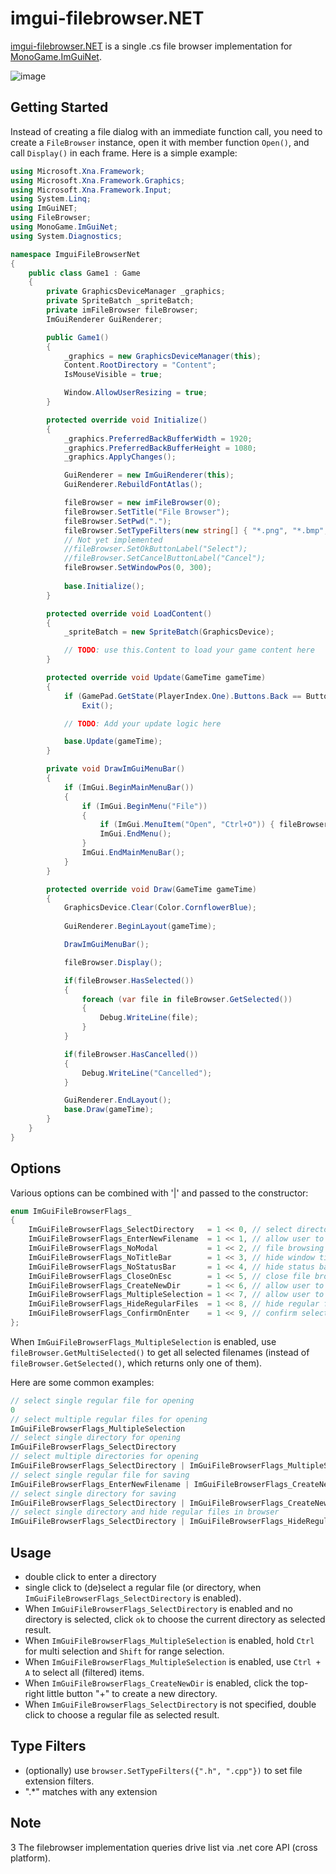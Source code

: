 # imgui-filebrowser.NET

[imgui-filebrowser.NET](https://github.com/tommybear/imgui-filebrowser.NET) is a single .cs file browser implementation for [MonoGame.ImGuiNet](https://github.com/Mezo-hx/MonoGame.ImGuiNet).

![image](https://github.com/tommybear/imgui-filebrowser.NET/assets/1712535/ffd7ed68-bd9c-4744-beba-999db306501b)


## Getting Started

Instead of creating a file dialog with an immediate function call, you need to create a `FileBrowser` instance, open it with member function `Open()`, and call `Display()` in each frame. Here is a simple example:

```cs
using Microsoft.Xna.Framework;
using Microsoft.Xna.Framework.Graphics;
using Microsoft.Xna.Framework.Input;
using System.Linq;
using ImGuiNET;
using FileBrowser;
using MonoGame.ImGuiNet;
using System.Diagnostics;

namespace ImguiFileBrowserNet
{
    public class Game1 : Game
    {
        private GraphicsDeviceManager _graphics;
        private SpriteBatch _spriteBatch;
        private imFileBrowser fileBrowser;
        ImGuiRenderer GuiRenderer;

        public Game1()
        {
            _graphics = new GraphicsDeviceManager(this);
            Content.RootDirectory = "Content";
            IsMouseVisible = true;

            Window.AllowUserResizing = true;
        }

        protected override void Initialize()
        {
            _graphics.PreferredBackBufferWidth = 1920;
            _graphics.PreferredBackBufferHeight = 1080;
            _graphics.ApplyChanges();

            GuiRenderer = new ImGuiRenderer(this);
            GuiRenderer.RebuildFontAtlas();

            fileBrowser = new imFileBrowser(0);
            fileBrowser.SetTitle("File Browser");
            fileBrowser.SetPwd(".");
            fileBrowser.SetTypeFilters(new string[] { "*.png", "*.bmp", "*.*" }.ToList<string>());
            // Not yet implemented
            //fileBrowser.SetOkButtonLabel("Select");
            //fileBrowser.SetCancelButtonLabel("Cancel");
            fileBrowser.SetWindowPos(0, 300);
            
            base.Initialize();
        }

        protected override void LoadContent()
        {
            _spriteBatch = new SpriteBatch(GraphicsDevice);

            // TODO: use this.Content to load your game content here
        }

        protected override void Update(GameTime gameTime)
        {
            if (GamePad.GetState(PlayerIndex.One).Buttons.Back == ButtonState.Pressed || Keyboard.GetState().IsKeyDown(Keys.Escape))
                Exit();

            // TODO: Add your update logic here

            base.Update(gameTime);
        }

        private void DrawImGuiMenuBar()
        {
            if (ImGui.BeginMainMenuBar())
            {
                if (ImGui.BeginMenu("File"))
                {
                    if (ImGui.MenuItem("Open", "Ctrl+O")) { fileBrowser.Open(); }
                    ImGui.EndMenu();
                }
                ImGui.EndMainMenuBar();
            }
        }

        protected override void Draw(GameTime gameTime)
        {
            GraphicsDevice.Clear(Color.CornflowerBlue);
            
            GuiRenderer.BeginLayout(gameTime);

            DrawImGuiMenuBar();

            fileBrowser.Display();

            if(fileBrowser.HasSelected())
            {
                foreach (var file in fileBrowser.GetSelected())
                {
                    Debug.WriteLine(file);
                }
            }

            if(fileBrowser.HasCancelled())
            {
                Debug.WriteLine("Cancelled");
            }

            GuiRenderer.EndLayout();
            base.Draw(gameTime);
        }
    }
}
```

## Options

Various options can be combined with '|' and passed to the constructor:

```cs
enum ImGuiFileBrowserFlags_
{
    ImGuiFileBrowserFlags_SelectDirectory   = 1 << 0, // select directory instead of regular file
    ImGuiFileBrowserFlags_EnterNewFilename  = 1 << 1, // allow user to enter new filename when selecting regular file
    ImGuiFileBrowserFlags_NoModal           = 1 << 2, // file browsing window is modal by default. specify this to use a popup window
    ImGuiFileBrowserFlags_NoTitleBar        = 1 << 3, // hide window title bar
    ImGuiFileBrowserFlags_NoStatusBar       = 1 << 4, // hide status bar at the bottom of browsing window
    ImGuiFileBrowserFlags_CloseOnEsc        = 1 << 5, // close file browser when pressing 'ESC'
    ImGuiFileBrowserFlags_CreateNewDir      = 1 << 6, // allow user to create new directory
    ImGuiFileBrowserFlags_MultipleSelection = 1 << 7, // allow user to select multiple files. this will hide ImGuiFileBrowserFlags_EnterNewFilename
    ImGuiFileBrowserFlags_HideRegularFiles  = 1 << 8, // hide regular files when ImGuiFileBrowserFlags_SelectDirectory is enabled
    ImGuiFileBrowserFlags_ConfirmOnEnter    = 1 << 9, // confirm selection when pressnig 'ENTER'
};
```

When `ImGuiFileBrowserFlags_MultipleSelection` is enabled, use `fileBrowser.GetMultiSelected()` to get all selected filenames (instead of `fileBrowser.GetSelected()`, which returns only one of them).

Here are some common examples:

```cs
// select single regular file for opening
0
// select multiple regular files for opening
ImGuiFileBrowserFlags_MultipleSelection
// select single directory for opening
ImGuiFileBrowserFlags_SelectDirectory
// select multiple directories for opening
ImGuiFileBrowserFlags_SelectDirectory | ImGuiFileBrowserFlags_MultipleSelection
// select single regular file for saving
ImGuiFileBrowserFlags_EnterNewFilename | ImGuiFileBrowserFlags_CreateNewDir
// select single directory for saving
ImGuiFileBrowserFlags_SelectDirectory | ImGuiFileBrowserFlags_CreateNewDir
// select single directory and hide regular files in browser
ImGuiFileBrowserFlags_SelectDirectory | ImGuiFileBrowserFlags_HideRegularFiles
```

## Usage

* double click to enter a directory
* single click to (de)select a regular file (or directory, when `ImGuiFileBrowserFlags_SelectDirectory` is enabled).
*  When `ImGuiFileBrowserFlags_SelectDirectory` is enabled and no directory is selected, click `ok` to choose the current directory as selected result.
*  When `ImGuiFileBrowserFlags_MultipleSelection` is enabled, hold  `Ctrl` for multi selection and `Shift` for range selection.  
*  When `ImGuiFileBrowserFlags_MultipleSelection` is enabled, use `Ctrl + A` to select all (filtered) items.
*  When `ImGuiFileBrowserFlags_CreateNewDir` is enabled, click the top-right little button "+" to create a new directory.
*  When `ImGuiFileBrowserFlags_SelectDirectory` is not specified,  double click to choose a regular file as selected result.

## Type Filters

* (optionally) use `browser.SetTypeFilters({".h", ".cpp"})` to set file extension filters.
* ".*" matches with any extension

## Note
3
The filebrowser implementation queries drive list via .net core API (cross platform).
